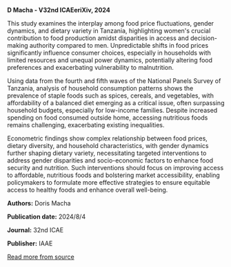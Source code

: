 **D Macha - V32nd ICAEeriXiv, 2024**

This study examines the interplay among food price fluctuations, gender dynamics, and dietary variety in Tanzania, highlighting women's crucial contribution to food production amidst disparities in access and decision-making authority compared to men. Unpredictable shifts in food prices significantly influence consumer choices, especially in households with limited resources and unequal power dynamics, potentially altering food preferences and exacerbating vulnerability to malnutrition.

Using data from the fourth and fifth waves of the National Panels Survey of Tanzania, analysis of household consumption patterns shows the prevalence of staple foods such as spices, cereals, and vegetables, with affordability of a balanced diet emerging as a critical issue, often surpassing household budgets, especially for low-income families. Despite increased spending on food consumed outside home, accessing nutritious foods remains challenging, exacerbating existing inequalities.

Econometric findings show complex relationship between food prices, dietary diversity, and household characteristics, with gender dynamics further shaping dietary variety, necessitating targeted interventions to address gender disparities and socio-economic factors to enhance food security and nutrition. Such interventions should focus on improving access to affordable, nutritious foods and bolstering market accessibility, enabling policymakers to formulate more effective strategies to ensure equitable access to healthy foods and enhance overall well-being.

**Authors:** Doris Macha

**Publication date:** 2024/8/4

**Journal:** 32nd ICAE

**Publisher:** IAAE

[Read more from source](https://verixiv.org/articles/2-122/v1?src=rss)
